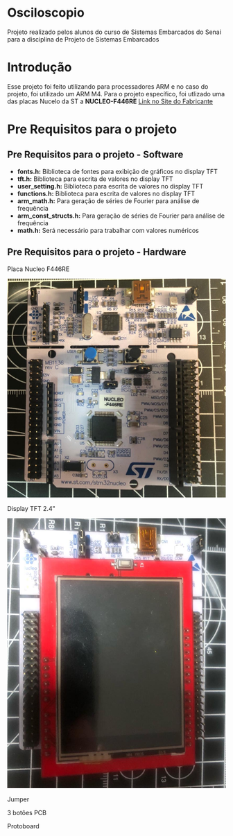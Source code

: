 # Osciloscopio

Projeto realizado pelos alunos do curso de Sistemas Embarcados do Senai para a disciplina de Projeto de Sistemas Embarcados

# Introdução

Esse projeto foi feito utilizando para processadores ARM e no caso do projeto, foi utilizado um ARM M4. Para o projeto específico, foi utlizado uma das placas Nucelo da ST a **NUCLEO-F446RE** [Link no Site do Fabricante](https://www.st.com/en/evaluation-tools/nucleo-f446re.html)

# Pre Requisitos para o projeto

## Pre Requisitos para o projeto - Software

- **fonts.h:** Biblioteca de fontes para exibição de gráficos no display TFT
- **tft.h:** Biblioteca para escrita de valores no display TFT
- **user_setting.h:** Biblioteca para escrita de valores no display TFT
- **functions.h:** Biblioteca para escrita de valores no display TFT
- **arm_math.h:** Para geração de séries de Fourier para análise de frequência
- **arm_const_structs.h:** Para geração de séries de Fourier para análise de frequência
- **math.h:** Será necessário para trabalhar com valores numéricos

## Pre Requisitos para o projeto - Hardware

Placa Nucleo F446RE

![Placa Nucleo F446RE](Imagens/FotoNucleoF446RE.jpeg)

Display TFT 2.4"

![Display TFT 2.4"](Imagens/NucleocomDisplayMontado.jpeg)

Jumper

3 botões PCB

Protoboard

